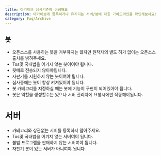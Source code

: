 ```yaml
---
title: 아카이브 심사기준이 궁금해요
description: 아카이브에 등록하거나 유지되는 서버/봇에 대한 가이드라인을 확인해보세요!
category: Faq/Archive
---
```


## 봇
- 오픈소스를 사용하는 봇을 거부하지는 않지만 원작자의 별도 허가 없이는 오픈소스 출처를 밝혀주세요.
- Tos및 국내법을 어기지 않는 봇이여야 됩니다.
- 뒷메로 전송되지 않아야됩니다.
- 자판기를 지원하지 않는 봇이여야 됩니다.
- 심사중에는 봇이 항상 켜져있어야 됩니다.
- 봇 카테고리를 지정하실 때는 봇에 기능이 구현이 되어있어야 됩니다.
- 봇은 역할을 생성할수는 있으나 서버 관리자에 요청시에만 작동해야됩니다.
   
# 서버
- 카테고리와 상관없는 서버를 등록하지 말아주세요.
- Tos및 국내법을 어기지 않는 서버여야 됩니다.
- 불법 프로그램을 판매하지 않는 서버여야 됩니다.
- 자판기 봇이 있는 서버가 아니여야 됩니다.
